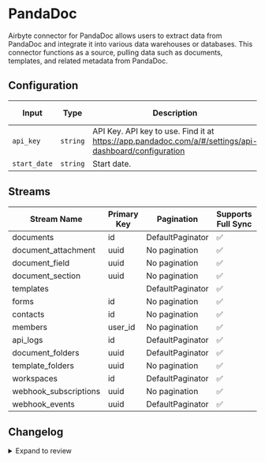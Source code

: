 # PandaDoc
Airbyte connector for PandaDoc allows users to extract data from PandaDoc and integrate it into various data warehouses or databases. This connector functions as a source, pulling data such as documents, templates, and related metadata from PandaDoc.

## Configuration

| Input | Type | Description | Default Value |
|-------|------|-------------|---------------|
| `api_key` | `string` | API Key. API key to use. Find it at https://app.pandadoc.com/a/#/settings/api-dashboard/configuration |  |
| `start_date` | `string` | Start date.  |  |

## Streams
| Stream Name | Primary Key | Pagination | Supports Full Sync | Supports Incremental |
|-------------|-------------|------------|---------------------|----------------------|
| documents | id | DefaultPaginator | ✅ |  ✅  |
| document_attachment | uuid | No pagination | ✅ |  ❌  |
| document_field | uuid | No pagination | ✅ |  ❌  |
| document_section | uuid | No pagination | ✅ |  ❌  |
| templates |  | DefaultPaginator | ✅ |  ❌  |
| forms | id | No pagination | ✅ |  ✅  |
| contacts | id | No pagination | ✅ |  ❌  |
| members | user_id | No pagination | ✅ |  ✅  |
| api_logs | id | DefaultPaginator | ✅ |  ❌  |
| document_folders | uuid | DefaultPaginator | ✅ |  ❌  |
| template_folders | uuid | No pagination | ✅ |  ❌  |
| workspaces | id | DefaultPaginator | ✅ |  ❌  |
| webhook_subscriptions | uuid | No pagination | ✅ |  ❌  |
| webhook_events | uuid | DefaultPaginator | ✅ |  ❌  |

## Changelog

<details>
  <summary>Expand to review</summary>

| Version          | Date              | Pull Request | Subject        |
|------------------|-------------------|--------------|----------------|
| 0.0.34 | 2025-08-02 | [64236](https://github.com/airbytehq/airbyte/pull/64236) | Update dependencies |
| 0.0.33 | 2025-07-26 | [63844](https://github.com/airbytehq/airbyte/pull/63844) | Update dependencies |
| 0.0.32 | 2025-07-19 | [63395](https://github.com/airbytehq/airbyte/pull/63395) | Update dependencies |
| 0.0.31 | 2025-07-12 | [63232](https://github.com/airbytehq/airbyte/pull/63232) | Update dependencies |
| 0.0.30 | 2025-07-05 | [62635](https://github.com/airbytehq/airbyte/pull/62635) | Update dependencies |
| 0.0.29 | 2025-06-28 | [62411](https://github.com/airbytehq/airbyte/pull/62411) | Update dependencies |
| 0.0.28 | 2025-06-21 | [61926](https://github.com/airbytehq/airbyte/pull/61926) | Update dependencies |
| 0.0.27 | 2025-06-14 | [61023](https://github.com/airbytehq/airbyte/pull/61023) | Update dependencies |
| 0.0.26 | 2025-05-24 | [60469](https://github.com/airbytehq/airbyte/pull/60469) | Update dependencies |
| 0.0.25 | 2025-05-10 | [60175](https://github.com/airbytehq/airbyte/pull/60175) | Update dependencies |
| 0.0.24 | 2025-05-03 | [59462](https://github.com/airbytehq/airbyte/pull/59462) | Update dependencies |
| 0.0.23 | 2025-04-27 | [59058](https://github.com/airbytehq/airbyte/pull/59058) | Update dependencies |
| 0.0.22 | 2025-04-19 | [58462](https://github.com/airbytehq/airbyte/pull/58462) | Update dependencies |
| 0.0.21 | 2025-04-12 | [57859](https://github.com/airbytehq/airbyte/pull/57859) | Update dependencies |
| 0.0.20 | 2025-04-05 | [57362](https://github.com/airbytehq/airbyte/pull/57362) | Update dependencies |
| 0.0.19 | 2025-03-29 | [56767](https://github.com/airbytehq/airbyte/pull/56767) | Update dependencies |
| 0.0.18 | 2025-03-22 | [56220](https://github.com/airbytehq/airbyte/pull/56220) | Update dependencies |
| 0.0.17 | 2025-03-08 | [55560](https://github.com/airbytehq/airbyte/pull/55560) | Update dependencies |
| 0.0.16 | 2025-03-01 | [55029](https://github.com/airbytehq/airbyte/pull/55029) | Update dependencies |
| 0.0.15 | 2025-02-23 | [54579](https://github.com/airbytehq/airbyte/pull/54579) | Update dependencies |
| 0.0.14 | 2025-02-15 | [53955](https://github.com/airbytehq/airbyte/pull/53955) | Update dependencies |
| 0.0.13 | 2025-02-08 | [53471](https://github.com/airbytehq/airbyte/pull/53471) | Update dependencies |
| 0.0.12 | 2025-02-01 | [52975](https://github.com/airbytehq/airbyte/pull/52975) | Update dependencies |
| 0.0.11 | 2025-01-25 | [52482](https://github.com/airbytehq/airbyte/pull/52482) | Update dependencies |
| 0.0.10 | 2025-01-18 | [51890](https://github.com/airbytehq/airbyte/pull/51890) | Update dependencies |
| 0.0.9 | 2025-01-11 | [51373](https://github.com/airbytehq/airbyte/pull/51373) | Update dependencies |
| 0.0.8 | 2024-12-28 | [50681](https://github.com/airbytehq/airbyte/pull/50681) | Update dependencies |
| 0.0.7 | 2024-12-21 | [50268](https://github.com/airbytehq/airbyte/pull/50268) | Update dependencies |
| 0.0.6 | 2024-12-14 | [49702](https://github.com/airbytehq/airbyte/pull/49702) | Update dependencies |
| 0.0.5 | 2024-12-12 | [49354](https://github.com/airbytehq/airbyte/pull/49354) | Update dependencies |
| 0.0.4 | 2024-12-11 | [49064](https://github.com/airbytehq/airbyte/pull/49064) | Starting with this version, the Docker image is now rootless. Please note that this and future versions will not be compatible with Airbyte versions earlier than 0.64 |
| 0.0.3 | 2024-11-04 | [48210](https://github.com/airbytehq/airbyte/pull/48210) | Update dependencies |
| 0.0.2 | 2024-10-29 | [47911](https://github.com/airbytehq/airbyte/pull/47911) | Update dependencies |
| 0.0.1 | 2024-10-21 | | Initial release by [@parthiv11](https://github.com/parthiv11) via Connector Builder |

</details>
